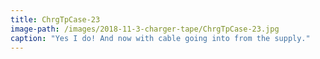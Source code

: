 ```yaml
---
title: ChrgTpCase-23
image-path: /images/2018-11-3-charger-tape/ChrgTpCase-23.jpg
caption: "Yes I do! And now with cable going into from the supply."
---
```


